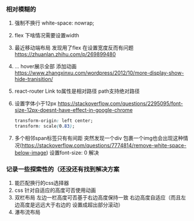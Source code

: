 ### 相对模糊的
1. 强制不换行
  white-space: nowrap;

2. flex 下啥情况需要设置width
3. 最近移动端布局 发现用了flex 在设置宽度反而有问题
 https://zhuanlan.zhihu.com/p/269899480

4. ... hover展示全部 添加动画
  https://www.zhangxinxu.com/wordpress/2012/10/more-display-show-hide-tranisition/

5. react-router Link to属性是相对路径 path支持绝对路径

6. 设置字体小于12px
   https://stackoverflow.com/questions/2295095/font-size-12px-doesnt-have-effect-in-google-chrome
   ```css
   transform-origin: left center;
   transform: scale(0.83);
   ```

7. 多个相邻span标签只有有间距 突然发现一个div
  包裹一个img也会出现这种情况(https://stackoverflow.com/questions/7774814/remove-white-space-below-image)
   设置font-size: 0 解决

### 记录一些探索性的（还没还有找到解决方案
1. 能匹配换行的css选择器
2. css 针对自适应的高度可否使用动画
3. 双栏布局 左边一栏高度可否基于右边高度保持一致  右边高度自适应（而且左边高度是远远大于右边的 设置成超出部分滚动）
4. 瀑布流布局